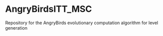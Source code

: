 # AngryBirdsITT_MSC
Repository for the AngryBirds evolutionary computation algorithm for level generation

